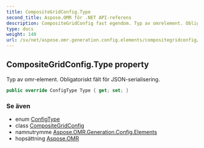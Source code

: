 ```yaml
---
title: CompositeGridConfig.Type
second_title: Aspose.OMR för .NET API-referens
description: CompositeGridConfig fast egendom. Typ av omrelement. Obligatoriskt fält för JSONserialisering.
type: docs
weight: 140
url: /sv/net/aspose.omr.generation.config.elements/compositegridconfig/type/
---
```

## CompositeGridConfig.Type property

Typ av omr-element. Obligatoriskt fält för JSON-serialisering.

```csharp
public override ConfigType Type { get; set; }
```

### Se även

* enum [ConfigType](../../../aspose.omr.generation.config.enums/configtype/)
* class [CompositeGridConfig](../)
* namnutrymme [Aspose.OMR.Generation.Config.Elements](../../compositegridconfig/)
* hopsättning [Aspose.OMR](../../../)


